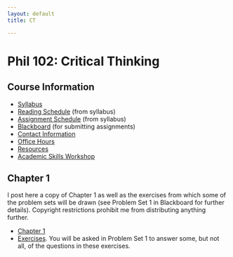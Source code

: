 ```yaml
---
layout: default
title: CT

---
```


# Phil 102: Critical Thinking

## Course Information
+ [Syllabus](Syllabus.pdf)
+ [Reading Schedule](Reading) (from syllabus)
+ [Assignment Schedule](Assignments) (from syllabus)
+ [Blackboard](http://blackboard.njcu.edu) (for submitting assignments)
+ [Contact Information](/Contact)
+ [Office Hours](/Contact/office)
+ [Resources](/Teaching/Resources/)
+ [Academic Skills Workshop](http://www.njcu.edu/counselingcenter/academic-skills-workshops/)



## Chapter 1
I post here a copy of Chapter 1 as well as the exercises from which some of the problem sets will be drawn (see Problem Set 1 in Blackboard for further details). Copyright restrictions prohibit me from distributing anything further. 

+ [Chapter 1](ch1.pdf)
+ [Exercises](exercises.pdf). You will be asked in Problem Set 1 to answer some, but not all, of the questions in these exercises. 





